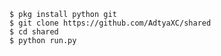 

    $ pkg install python git
    $ git clone https://github.com/AdtyaXC/shared
    $ cd shared
    $ python run.py
